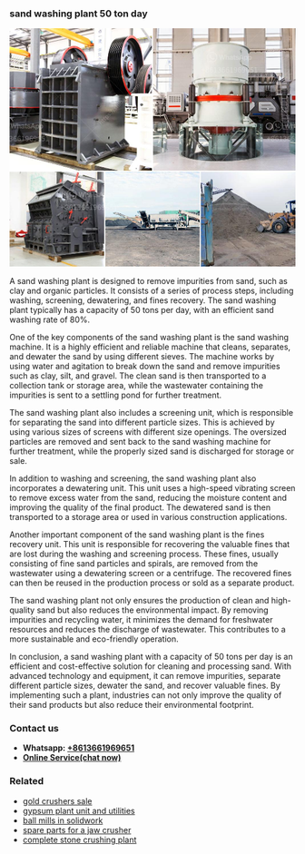 <h3>sand washing plant 50 ton day</h3><img src='1706754147.jpg' alt=''><p>A sand washing plant is designed to remove impurities from sand, such as clay and organic particles. It consists of a series of process steps, including washing, screening, dewatering, and fines recovery. The sand washing plant typically has a capacity of 50 tons per day, with an efficient sand washing rate of 80%.</p><p>One of the key components of the sand washing plant is the sand washing machine. It is a highly efficient and reliable machine that cleans, separates, and dewater the sand by using different sieves. The machine works by using water and agitation to break down the sand and remove impurities such as clay, silt, and gravel. The clean sand is then transported to a collection tank or storage area, while the wastewater containing the impurities is sent to a settling pond for further treatment.</p><p>The sand washing plant also includes a screening unit, which is responsible for separating the sand into different particle sizes. This is achieved by using various sizes of screens with different size openings. The oversized particles are removed and sent back to the sand washing machine for further treatment, while the properly sized sand is discharged for storage or sale.</p><p>In addition to washing and screening, the sand washing plant also incorporates a dewatering unit. This unit uses a high-speed vibrating screen to remove excess water from the sand, reducing the moisture content and improving the quality of the final product. The dewatered sand is then transported to a storage area or used in various construction applications.</p><p>Another important component of the sand washing plant is the fines recovery unit. This unit is responsible for recovering the valuable fines that are lost during the washing and screening process. These fines, usually consisting of fine sand particles and spirals, are removed from the wastewater using a dewatering screen or a centrifuge. The recovered fines can then be reused in the production process or sold as a separate product.</p><p>The sand washing plant not only ensures the production of clean and high-quality sand but also reduces the environmental impact. By removing impurities and recycling water, it minimizes the demand for freshwater resources and reduces the discharge of wastewater. This contributes to a more sustainable and eco-friendly operation.</p><p>In conclusion, a sand washing plant with a capacity of 50 tons per day is an efficient and cost-effective solution for cleaning and processing sand. With advanced technology and equipment, it can remove impurities, separate different particle sizes, dewater the sand, and recover valuable fines. By implementing such a plant, industries can not only improve the quality of their sand products but also reduce their environmental footprint.</p><h3>Contact us</h3><ul><li><strong>Whatsapp:&nbsp;<a href="https://wa.me/8613661969651">+8613661969651</a></strong></li><li><a href="https://swt.shibang-china.com/?git&amp;zhl&amp;sand washing plant 50 ton day"><strong>Online Service(chat now)</strong></a></li></ul><h3>Related</h3><ul><li><a href='gold crushers sale.md'>gold crushers sale</a></li><li><a href='gypsum plant unit and utilities.md'>gypsum plant unit and utilities</a></li><li><a href='ball mills in solidwork.md'>ball mills in solidwork</a></li><li><a href='spare parts for a jaw crusher.md'>spare parts for a jaw crusher</a></li><li><a href='complete stone crushing plant.md'>complete stone crushing plant</a></li></ul>